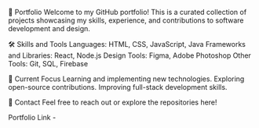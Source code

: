 💼 Portfolio
Welcome to my GitHub portfolio! This is a curated collection of projects showcasing my skills, experience, and contributions to software development and design.

🛠️ Skills and Tools
Languages: HTML, CSS, JavaScript, Java
Frameworks and Libraries: React, Node.js
Design Tools: Figma, Adobe Photoshop
Other Tools: Git, SQL, Firebase

🌱 Current Focus
Learning and implementing new technologies.
Exploring open-source contributions.
Improving full-stack development skills.

📧 Contact
Feel free to reach out or explore the repositories here!

Portfolio Link - 
